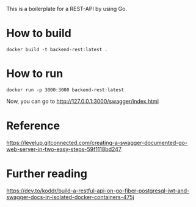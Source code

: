 This is a boilerplate for a REST-API by using Go.

# How to build
```
docker build -t backend-rest:latest .
```

# How to run

```
docker run -p 3000:3000 backend-rest:latest
```

Now, you can go to http://127.0.0.1:3000/swagger/index.html


# Reference
https://levelup.gitconnected.com/creating-a-swagger-documented-go-web-server-in-two-easy-steps-59f1118bd247

# Further reading
https://dev.to/koddr/build-a-restful-api-on-go-fiber-postgresql-jwt-and-swagger-docs-in-isolated-docker-containers-475j
